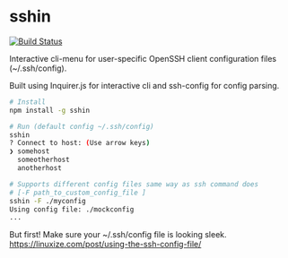 # sshin
[![Build Status](https://travis-ci.org/oversizedhat/sshin.svg?branch=master)](https://travis-ci.org/oversizedhat/sshin)

Interactive cli-menu for user-specific OpenSSH client configuration files (~/.ssh/config).

Built using Inquirer.js for interactive cli and ssh-config for config parsing.
```sh
# Install
npm install -g sshin

# Run (default config ~/.ssh/config)
sshin
? Connect to host: (Use arrow keys)
❯ somehost 
  someotherhost 
  anotherhost 

# Supports different config files same way as ssh command does
# [-F path_to_custom_config_file ] 
sshin -F ./myconfig
Using config file: ./mockconfig
...
```

But first! Make sure your ~/.ssh/config file is looking sleek.
https://linuxize.com/post/using-the-ssh-config-file/